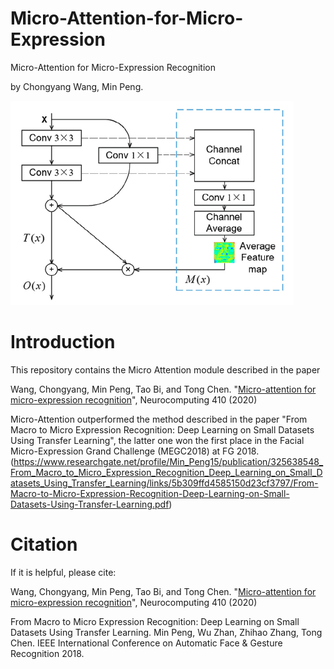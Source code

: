 # Micro-Attention-for-Micro-Expression

Micro-Attention for Micro-Expression Recognition

by Chongyang Wang, Min Peng.

![alt text](MAME.png "The overview of the network architecture")

# Introduction

This repository contains the Micro Attention module described in the paper

Wang, Chongyang, Min Peng, Tao Bi, and Tong Chen. "[Micro-attention for micro-expression recognition](https://www.sciencedirect.com/science/article/pii/S0925231220309711?casa_token=VIyl7ia6eEcAAAAA:XkGZddukgVM7meBVASDJ0IPHCa_GMtn6FyTj_BF6rAMZngMN-EPyw_rOJe6MOSiOx8oBuDwaOo9E)", Neurocomputing 410 (2020)

Micro-Attention outperformed the method described in the paper 
"From Macro to Micro Expression Recognition: Deep Learning on Small Datasets Using Transfer Learning", 
the latter one won the first place in the Facial Micro-Expression Grand Challenge (MEGC2018) at FG 2018. 
(https://www.researchgate.net/profile/Min_Peng15/publication/325638548_From_Macro_to_Micro_Expression_Recognition_Deep_Learning_on_Small_Datasets_Using_Transfer_Learning/links/5b309ffd4585150d23cf3797/From-Macro-to-Micro-Expression-Recognition-Deep-Learning-on-Small-Datasets-Using-Transfer-Learning.pdf)


# Citation

If it is helpful, please cite:

Wang, Chongyang, Min Peng, Tao Bi, and Tong Chen. "[Micro-attention for micro-expression recognition](https://www.sciencedirect.com/science/article/pii/S0925231220309711?casa_token=VIyl7ia6eEcAAAAA:XkGZddukgVM7meBVASDJ0IPHCa_GMtn6FyTj_BF6rAMZngMN-EPyw_rOJe6MOSiOx8oBuDwaOo9E)", Neurocomputing 410 (2020)

From Macro to Micro Expression Recognition: Deep Learning on Small Datasets Using Transfer Learning. Min Peng, Wu Zhan, Zhihao Zhang, Tong Chen. IEEE International Conference on Automatic Face & Gesture Recognition 2018.





